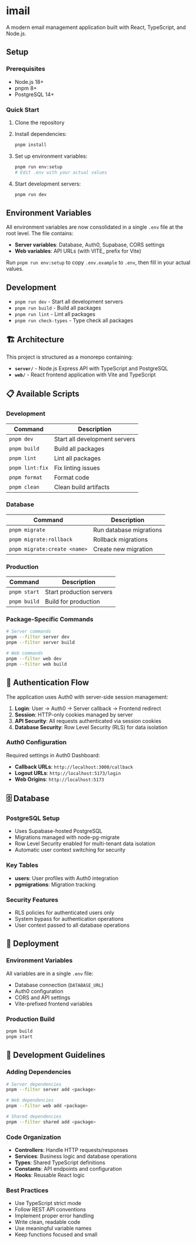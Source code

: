 # imail

A modern email management application built with React, TypeScript, and Node.js.

## Setup

### Prerequisites

- Node.js 18+
- pnpm 8+
- PostgreSQL 14+

### Quick Start

1. Clone the repository
2. Install dependencies:

   ```bash
   pnpm install
   ```

3. Set up environment variables:

   ```bash
   pnpm run env:setup
   # Edit .env with your actual values
   ```

4. Start development servers:
   ```bash
   pnpm run dev
   ```

## Environment Variables

All environment variables are now consolidated in a single `.env` file at the root level. The file contains:

- **Server variables**: Database, Auth0, Supabase, CORS settings
- **Web variables**: API URLs (with VITE\_ prefix for Vite)

Run `pnpm run env:setup` to copy `.env.example` to `.env`, then fill in your actual values.

## Development

- `pnpm run dev` - Start all development servers
- `pnpm run build` - Build all packages
- `pnpm run lint` - Lint all packages
- `pnpm run check-types` - Type check all packages

## 🏗️ Architecture

This project is structured as a monorepo containing:

- **`server/`** - Node.js Express API with TypeScript and PostgreSQL
- **`web/`** - React frontend application with Vite and TypeScript

## 📋 Available Scripts

### Development

| Command         | Description                   |
| --------------- | ----------------------------- |
| `pnpm dev`      | Start all development servers |
| `pnpm build`    | Build all packages            |
| `pnpm lint`     | Lint all packages             |
| `pnpm lint:fix` | Fix linting issues            |
| `pnpm format`   | Format code                   |
| `pnpm clean`    | Clean build artifacts         |

### Database

| Command                      | Description             |
| ---------------------------- | ----------------------- |
| `pnpm migrate`               | Run database migrations |
| `pnpm migrate:rollback`      | Rollback migrations     |
| `pnpm migrate:create <name>` | Create new migration    |

### Production

| Command      | Description              |
| ------------ | ------------------------ |
| `pnpm start` | Start production servers |
| `pnpm build` | Build for production     |

### Package-Specific Commands

```bash
# Server commands
pnpm --filter server dev
pnpm --filter server build

# Web commands
pnpm --filter web dev
pnpm --filter web build
```

## 🔐 Authentication Flow

The application uses Auth0 with server-side session management:

1. **Login**: User → Auth0 → Server callback → Frontend redirect
2. **Session**: HTTP-only cookies managed by server
3. **API Security**: All requests authenticated via session cookies
4. **Database Security**: Row Level Security (RLS) for data isolation

### Auth0 Configuration

Required settings in Auth0 Dashboard:

- **Callback URLs**: `http://localhost:3000/callback`
- **Logout URLs**: `http://localhost:5173/login`
- **Web Origins**: `http://localhost:5173`

## 🗄️ Database

### PostgreSQL Setup

- Uses Supabase-hosted PostgreSQL
- Migrations managed with node-pg-migrate
- Row Level Security enabled for multi-tenant data isolation
- Automatic user context switching for security

### Key Tables

- **users**: User profiles with Auth0 integration
- **pgmigrations**: Migration tracking

### Security Features

- RLS policies for authenticated users only
- System bypass for authentication operations
- User context passed to all database operations

## 🚀 Deployment

### Environment Variables

All variables are in a single `.env` file:

- Database connection (`DATABASE_URL`)
- Auth0 configuration
- CORS and API settings
- Vite-prefixed frontend variables

### Production Build

```bash
pnpm build
pnpm start
```

## 🧪 Development Guidelines

### Adding Dependencies

```bash
# Server dependencies
pnpm --filter server add <package>

# Web dependencies
pnpm --filter web add <package>

# Shared dependencies
pnpm --filter shared add <package>
```

### Code Organization

- **Controllers**: Handle HTTP requests/responses
- **Services**: Business logic and database operations
- **Types**: Shared TypeScript definitions
- **Constants**: API endpoints and configuration
- **Hooks**: Reusable React logic

### Best Practices

- Use TypeScript strict mode
- Follow REST API conventions
- Implement proper error handling
- Write clean, readable code
- Use meaningful variable names
- Keep functions focused and small
